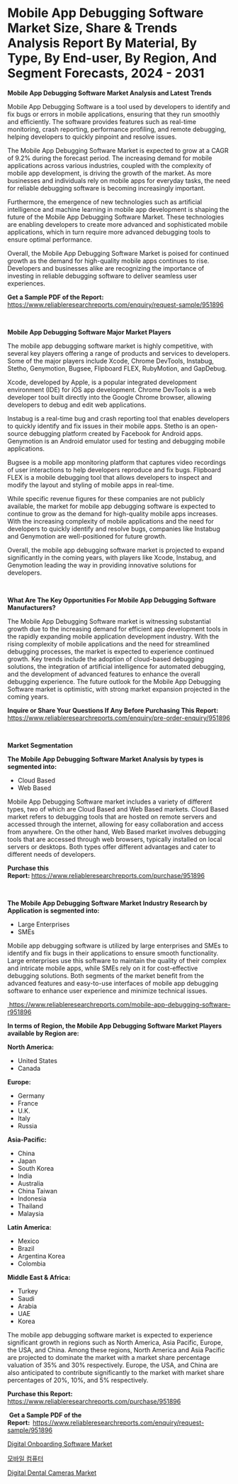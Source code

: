 <p><h1>Mobile App Debugging Software Market Size, Share & Trends Analysis Report By Material, By Type, By End-user, By Region, And Segment Forecasts, 2024 - 2031</h1></p><p><strong>Mobile App Debugging Software Market Analysis and Latest Trends</strong></p>
<p><p>Mobile App Debugging Software is a tool used by developers to identify and fix bugs or errors in mobile applications, ensuring that they run smoothly and efficiently. The software provides features such as real-time monitoring, crash reporting, performance profiling, and remote debugging, helping developers to quickly pinpoint and resolve issues.</p><p>The Mobile App Debugging Software Market is expected to grow at a CAGR of 9.2% during the forecast period. The increasing demand for mobile applications across various industries, coupled with the complexity of mobile app development, is driving the growth of the market. As more businesses and individuals rely on mobile apps for everyday tasks, the need for reliable debugging software is becoming increasingly important.</p><p>Furthermore, the emergence of new technologies such as artificial intelligence and machine learning in mobile app development is shaping the future of the Mobile App Debugging Software Market. These technologies are enabling developers to create more advanced and sophisticated mobile applications, which in turn require more advanced debugging tools to ensure optimal performance.</p><p>Overall, the Mobile App Debugging Software Market is poised for continued growth as the demand for high-quality mobile apps continues to rise. Developers and businesses alike are recognizing the importance of investing in reliable debugging software to deliver seamless user experiences.</p></p>
<p><strong>Get a Sample PDF of the Report:&nbsp;</strong> <a href="https://www.reliableresearchreports.com/enquiry/request-sample/951896">https://www.reliableresearchreports.com/enquiry/request-sample/951896</a></p>
<p>&nbsp;</p>
<p><strong>Mobile App Debugging Software Major Market Players</strong></p>
<p><p>The mobile app debugging software market is highly competitive, with several key players offering a range of products and services to developers. Some of the major players include Xcode, Chrome DevTools, Instabug, Stetho, Genymotion, Bugsee, Flipboard FLEX, RubyMotion, and GapDebug.</p><p>Xcode, developed by Apple, is a popular integrated development environment (IDE) for iOS app development. Chrome DevTools is a web developer tool built directly into the Google Chrome browser, allowing developers to debug and edit web applications.</p><p>Instabug is a real-time bug and crash reporting tool that enables developers to quickly identify and fix issues in their mobile apps. Stetho is an open-source debugging platform created by Facebook for Android apps. Genymotion is an Android emulator used for testing and debugging mobile applications.</p><p>Bugsee is a mobile app monitoring platform that captures video recordings of user interactions to help developers reproduce and fix bugs. Flipboard FLEX is a mobile debugging tool that allows developers to inspect and modify the layout and styling of mobile apps in real-time.</p><p>While specific revenue figures for these companies are not publicly available, the market for mobile app debugging software is expected to continue to grow as the demand for high-quality mobile apps increases. With the increasing complexity of mobile applications and the need for developers to quickly identify and resolve bugs, companies like Instabug and Genymotion are well-positioned for future growth.</p><p>Overall, the mobile app debugging software market is projected to expand significantly in the coming years, with players like Xcode, Instabug, and Genymotion leading the way in providing innovative solutions for developers.</p></p>
<p>&nbsp;</p>
<p><strong>What Are The Key Opportunities For Mobile App Debugging Software Manufacturers?</strong></p>
<p><p>The Mobile App Debugging Software market is witnessing substantial growth due to the increasing demand for efficient app development tools in the rapidly expanding mobile application development industry. With the rising complexity of mobile applications and the need for streamlined debugging processes, the market is expected to experience continued growth. Key trends include the adoption of cloud-based debugging solutions, the integration of artificial intelligence for automated debugging, and the development of advanced features to enhance the overall debugging experience. The future outlook for the Mobile App Debugging Software market is optimistic, with strong market expansion projected in the coming years.</p></p>
<p><strong>Inquire or Share Your Questions If Any Before Purchasing This Report:</strong> <a href="https://www.reliableresearchreports.com/enquiry/pre-order-enquiry/951896">https://www.reliableresearchreports.com/enquiry/pre-order-enquiry/951896</a></p>
<p>&nbsp;</p>
<p><strong>Market Segmentation</strong></p>
<p><strong>The Mobile App Debugging Software Market Analysis by types is segmented into:</strong></p>
<p><ul><li>Cloud Based</li><li>Web Based</li></ul></p>
<p><p>Mobile App Debugging Software market includes a variety of different types, two of which are Cloud Based and Web Based markets. Cloud Based market refers to debugging tools that are hosted on remote servers and accessed through the internet, allowing for easy collaboration and access from anywhere. On the other hand, Web Based market involves debugging tools that are accessed through web browsers, typically installed on local servers or desktops. Both types offer different advantages and cater to different needs of developers.</p></p>
<p><strong>Purchase this Report:&nbsp;</strong><a href="https://www.reliableresearchreports.com/purchase/951896">https://www.reliableresearchreports.com/purchase/951896</a></p>
<p>&nbsp;</p>
<p><strong>The Mobile App Debugging Software Market Industry Research by Application is segmented into:</strong></p>
<p><ul><li>Large Enterprises</li><li>SMEs</li></ul></p>
<p><p>Mobile app debugging software is utilized by large enterprises and SMEs to identify and fix bugs in their applications to ensure smooth functionality. Large enterprises use this software to maintain the quality of their complex and intricate mobile apps, while SMEs rely on it for cost-effective debugging solutions. Both segments of the market benefit from the advanced features and easy-to-use interfaces of mobile app debugging software to enhance user experience and minimize technical issues.</p></p>
<p><a href="https://www.reliableresearchreports.com/mobile-app-debugging-software-r951896">&nbsp;https://www.reliableresearchreports.com/mobile-app-debugging-software-r951896</a></p>
<p><strong>In terms of Region, the Mobile App Debugging Software Market Players available by Region are:</strong></p>
<p>
    <p> <strong> North America: </strong>
        <ul>
            <li>United States</li>
            <li>Canada</li>
        </ul>
        </p> 
    <p> <strong> Europe: </strong>
        <ul>
            <li>Germany</li>
            <li>France</li>
            <li>U.K.</li>
            <li>Italy</li>
            <li>Russia</li>
        </ul>
        </p> 
    <p> <strong> Asia-Pacific: </strong>
        <ul>
            <li>China</li>
            <li>Japan</li>
            <li>South Korea</li>
            <li>India</li>
            <li>Australia</li>
            <li>China Taiwan</li>
            <li>Indonesia</li>
            <li>Thailand</li>
            <li>Malaysia</li>
        </ul>
        </p> 
    <p> <strong> Latin America: </strong>
        <ul>
            <li>Mexico</li>
            <li>Brazil</li>
            <li>Argentina Korea</li>
            <li>Colombia</li>
        </ul>
        </p> 
    <p> <strong> Middle East & Africa: </strong>
        <ul>
            <li>Turkey</li>
            <li>Saudi</li>
            <li>Arabia</li>
            <li>UAE</li>
            <li>Korea</li>
        </ul>
    </p>
    </p>
<p><p>The mobile app debugging software market is expected to experience significant growth in regions such as North America, Asia Pacific, Europe, the USA, and China. Among these regions, North America and Asia Pacific are projected to dominate the market with a market share percentage valuation of 35% and 30% respectively. Europe, the USA, and China are also anticipated to contribute significantly to the market with market share percentages of 20%, 10%, and 5% respectively.</p></p>
<p><strong>Purchase this Report: </strong><a href="https://www.reliableresearchreports.com/purchase/951896">https://www.reliableresearchreports.com/purchase/951896</a></p>
<p>&nbsp;<strong>Get a Sample PDF of the Report:&nbsp;&nbsp;</strong><a href="https://www.reliableresearchreports.com/enquiry/request-sample/951896">https://www.reliableresearchreports.com/enquiry/request-sample/951896</a></p>
<p><strong></strong></p>
<p><p><a href="https://www.linkedin.com/pulse/digital-onboarding-software-market-comprehensive-assessment-zruff">Digital Onboarding Software Market</a></p><p><a href="https://github.com/laholand/Market-Research-Report-List-3/blob/main/350736754316.md">모바일 컴퓨터</a></p><p><a href="https://www.linkedin.com/pulse/analyzing-digital-dental-cameras-market-global-industry-perspective-mcpif">Digital Dental Cameras Market</a></p></p>
